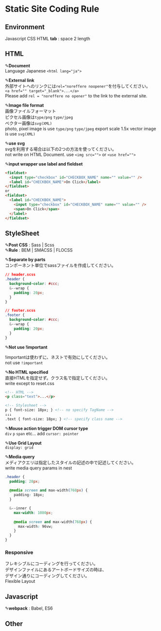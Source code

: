 # Static Site Coding Rule


## Environment
Javascript CSS HTML
**tab** : space 2 length


## HTML
✎**Document**  
Language Japanese
``<html lang="ja">``

✎**External link**  
外部サイトへのリンクには``rel="noreffere noopener"``を付与してください。  
``<a href="" target="_blank">...</a>``  
Please add ``rel = "noreffere no opener"`` to the link to the external site.


✎**Image file format**  
画像ファイルフォーマット  
ピクセル画像は``type/png`` ``type/jpeg``  
ベクター画像は``svg(XML)``  
photo, pixel image is use ``type/png`` ``type/jpeg``  export scale 1.5x
vector image is use ``svg(XML)``


✎**use svg**  
svgを利用する場合は以下の2つの方法を使ってください。  
not write on HTML Document.
use ``<img src="">`` or ``<use href="">``  

✎**input wrapper use label and fieldset**  
```html
<fieldset>
  <input type="checkbox" id="CHECKBOX_NAME" name="" value="" />
  <label id="CHECKBOX_NAME">On Click</label>
</fieldset>
or
<fieldset>
  <label id="CHECKBOX_NAME">
	<input type="checkbox" id="CHECKBOX_NAME" name="" value="" />
    <span>On Click</span>
  </label>
</fieldset>
```



## StyleSheet
✎**Post CSS** : Sass | Scss  
✎**Rule** : BEM | SMACSS | FLOCSS

✎**Separate by parts**  
コンポーネント単位でsassファイルを作成してください。  

```css
// header.scss
.header {
  background-color: #ccc;
  &--wrap {
    padding: 20px;
  }
}

// footer.scss
.footer {
  background-color: #ccc;
  &--wrap {
    padding: 20px;
  }
}
```

✎**Not use !important**  

!importantは使わずに、ネストで有効にしてください。  
not use ``!important``


✎**No HTML specified**  
直接HTMLを指定せず。クラス名で指定してください。  
write except to reset.css  
```html
<!-- HTML -->
<p class="text">...</p>

<!-- Stylesheet -->
p { font-size: 18px; } <!-- no specify TagName -->
↓↓↓
.text { font-size: 18px; } <!-- specify class name -->
```

✎**Mouse action trigger DOM cursor type**  
``div`` ``p`` ``span`` etc...   add ``cursor: pointer``

✎**Use Grid Layout**  
``display: grid``

✎**Media query**  
メディアクエリは指定したスタイルの記述の中で記述してください。  
write media query params in nest
```css
.header {
  padding: 28px;
 
  @media screen and max-width(768px) {
    padding: 18px;
  }

  &--inner {
    max-width: 1080px;
 
    @media screen and max-width(768px) {
      max-width: 96vw;
    }
  }
}
```

### Responsive
フレキシブルにコーディングを行ってください。  
デザインファイルにあるアートボードサイズの時は、  
デザイン通りにコーディングしてください。  
Flexible Layout

## Javascript
✎**webpack** : Babel, ES6

## Other
